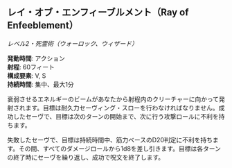 ## レイ・オブ・エンフィーブルメント（Ray of Enfeeblement）
*レベル2・死霊術（ウォーロック、ウィザード）*

**発動時間**: アクション  
**射程**: 60フィート  
**構成要素**: V, S  
**持続時間**: 集中、最大1分

衰弱させるエネルギーのビームがあなたから射程内のクリーチャーに向かって発射されます。目標は耐久力セーヴィング・スローを行わなければなりません。成功したセーヴで、目標は次のターンの開始まで、次に行う攻撃ロールに不利を持ちます。

失敗したセーヴで、目標は持続時間中、筋力ベースのD20判定に不利を持ちます。その間、すべてのダメージロールから1d8を差し引きます。目標は各ターンの終了時にセーヴを繰り返し、成功で呪文を終了します。
